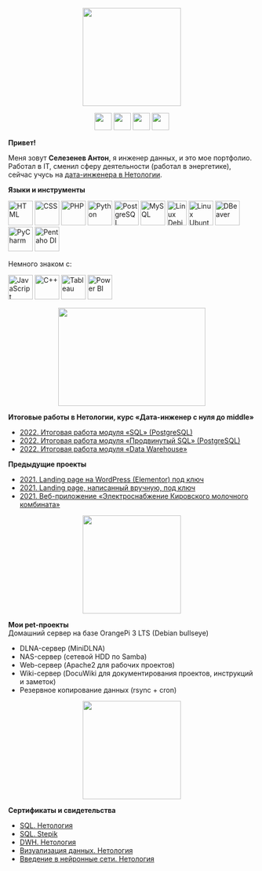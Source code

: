 <p align="center">
  <img width="200" height="200" src="https://thumb.cloud.mail.ru/weblink/thumb/xw1/iNKP/WXANLUTTC">
</p>
<p align="center">
  <a href="https://example.com"><img width="35" height="35" src="https://thumb.cloud.mail.ru/weblink/thumb/xw1/1e4F/SRSWg8ijR"></a>
  <a href="https://t.me/anton_selezenev"><img width="35" height="35" src="https://thumb.cloud.mail.ru/weblink/thumb/xw1/t7uU/2Ssd66mCH"></a>
  <a href="https://wa.me/79630005950"><img width="35" height="35" src="https://thumb.cloud.mail.ru/weblink/thumb/xw1/x4ZW/SKc9xre8T"></a>
  <a href="https://www.linkedin.com/in/selezenevanton"><img width="35" height="35" src="https://thumb.cloud.mail.ru/weblink/thumb/xw1/ht28/pF9uS7ss4"></a>
</p>

**Привет!**

Меня зовут **Селезенев Антон**, я инженер данных, и это мое портфолио.  
Работал в IT, сменил сферу деятельности (работал в энергетике), сейчас учусь на [дата-инженера в Нетологии](https://netology.ru/programs/data-engineer).

**Языки и инструменты**

<p align="left">
  <img width="50" height="50" src="https://thumb.cloud.mail.ru/weblink/thumb/xw1/PCdz/6k4aJnZkK" alt="HTML" style="pointer-events: none; cursor: default;">
  <img width="50" height="50" src="https://thumb.cloud.mail.ru/weblink/thumb/xw1/i3z4/DgBLkEuLy" alt="CSS" style="pointer-events: none; cursor: default;">
  <img width="50" height="50" src="https://thumb.cloud.mail.ru/weblink/thumb/xw1/f32j/TyYATs6cp" alt="PHP" style="pointer-events: none; cursor: default;">
  <img width="50" height="50" src="https://thumb.cloud.mail.ru/weblink/thumb/xw1/iGXp/EZwUDTiUz" alt="Python" style="pointer-events: none; cursor: default;">
  <img width="50" height="50" src="https://thumb.cloud.mail.ru/weblink/thumb/xw1/U562/SqQmj6WYG" alt="PostgreSQL" style="pointer-events: none; cursor: default;">
  <img width="50" height="50" src="https://thumb.cloud.mail.ru/weblink/thumb/xw1/94Re/umzGCCUTt" alt="MySQL" style="pointer-events: none; cursor: default;">
  <img width="40" height="50" src="https://thumb.cloud.mail.ru/weblink/thumb/xw1/a4Bf/5pbfxg6M2" alt="Linux Debian" style="pointer-events: none; cursor: default;">
  <img width="50" height="50" src="https://thumb.cloud.mail.ru/weblink/thumb/xw1/LBNL/gaUXMhXtG" alt="Linux Ubuntu" style="pointer-events: none; cursor: default;">
  <img width="50" height="50" src="https://thumb.cloud.mail.ru/weblink/thumb/xw1/tQzd/E6nAjbqDc" alt="DBeaver" style="pointer-events: none; cursor: default;">
  <img width="50" height="50" src="https://thumb.cloud.mail.ru/weblink/thumb/xw1/Y8id/2KUpCqzU7" alt="PyCharm" style="pointer-events: none; cursor: default;">
  <img width="50" height="50" src="https://thumb.cloud.mail.ru/weblink/thumb/xw1/GwyS/rdtcnoSqr" alt="Pentaho DI" style="pointer-events: none; cursor: default;">
</p>

Немного знаком с:

<p align="left">
  <img width="50" height="50" src="https://thumb.cloud.mail.ru/weblink/thumb/xw1/V17L/XYsabjNaH" alt="JavaScript" style="pointer-events: none; cursor: default;">
  <img width="50" height="50" src="https://thumb.cloud.mail.ru/weblink/thumb/xw1/aVEk/GYeYS9jb3" alt="С++" style="pointer-events: none; cursor: default;">
  <img width="50" height="50" src="https://thumb.cloud.mail.ru/weblink/thumb/xw1/PD5o/i2kZJaZkM" alt="Tableau" style="pointer-events: none; cursor: default;">
  <img width="50" height="50" src="https://thumb.cloud.mail.ru/weblink/thumb/xw1/UneK/arXnK9Wa8" alt="Power BI" style="pointer-events: none; cursor: default;">
</p>
  
  
<p align="center">
  <img width="300" height="200" src="https://thumb.cloud.mail.ru/weblink/thumb/xw1/2RhX/gNCSD2ze7">
</p>

**Итоговые работы в Нетологии, курс «Дата-инженер с нуля до middle»**
* [2022. Итоговая работа модуля «SQL» (PostgreSQL)](https://github.com/savior101/netology_sql_fw)
* [2022. Итоговая работа модуля «Продвинутый SQL» (PostgreSQL)](https://github.com/savior101/netology_sqlp_fw)
* [2022. Итоговая работа модуля «Data Warehouse»](https://github.com/savior101/netology_dwh_fw)

**Предыдущие проекты**
* [2021. Landing page на WordPress (Elementor) под ключ](https://etech.su/)
* [2021. Landing page, написанный вручную, под ключ](https://konturkirov.ru/)
* [2021. Веб-приложение «Электроснабжение Кировского молочного комбината»](https://github.com/savior101/kmk_electricity_kirov)

<p align="center">
  <img width="200" height="200" src="https://thumb.cloud.mail.ru/weblink/thumb/xw1/Bvwk/v5Ky7SKwG">
</p>

**Мои pet-проекты**  
Домашний сервер на базе OrangePi 3 LTS (Debian bullseye)
* DLNA-сервер (MiniDLNA)
* NAS-сервер (сетевой HDD по Samba)
* Web-сервер (Apache2 для рабочих проектов)
* Wiki-сервер (DocuWiki для документирования проектов, инструкций и заметок)
* Резервное копирование данных (rsync + cron)

<p align="center">
  <img width="200" height="200" src="https://thumb.cloud.mail.ru/weblink/thumb/xw1/yvhc/fDhjsqSS4">
</p>

**Сертификаты и свидетельства**
* [SQL. Нетология](https://cloud.mail.ru/public/55NT/ubkSU8x7Z)
* [SQL. Stepik](https://cloud.mail.ru/public/DFtW/LsGKTxz6F)
* [DWH. Нетология](https://cloud.mail.ru/public/Lf4W/ejduwDQEH)
* [Визуализация данных. Нетология](https://cloud.mail.ru/public/qBxu/CSwaaLLVY)
* [Введение в нейронные сети. Нетология](https://cloud.mail.ru/public/Uaho/gKK2iJGdK)

<!--- За картинки спасибо [@storyset](https://www.freepik.com/author/stories)
